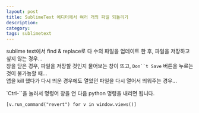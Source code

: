 ```yaml
---
layout: post
title: SublimeText 에디터에서 여러 개의 파일 되돌리기
description:
category:
tags: sublimetext
---
```



sublime text에서 find & replace로 다 수의 파일을 업데이트 한 후, 파일을 저장하고 싶지 않는 경우...  
창을 닫은 경우, 파일을 저장할 것인지 물어보는 창이 뜨고, `Don``t Save` 버튼을 누르는 것이 불가능할 때...  
앱을 kill 했다가 다시 띄운 경우에도 열었던 파일을 다시 열어서 띄워주는 경우...    

`Ctrl-``을 눌러서 명령어 창을 연 다음 python 명령을 내리면 됩니다.

```
[v.run_command("revert") for v in window.views()]
```